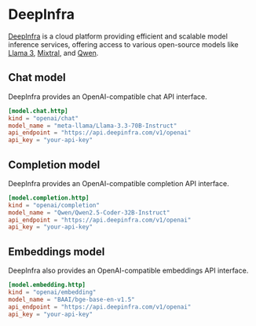 # DeepInfra

[DeepInfra](https://deepinfra.com/) is a cloud platform providing efficient and scalable model inference services, offering access to various open-source models like [Llama 3](https://deepinfra.com/meta-llama/Llama-3.3-70B-Instruct), [Mixtral](https://deepinfra.com/mistralai/Mixtral-8x7B-Instruct-v0.1), and [Qwen](https://deepinfra.com/Qwen/Qwen2.5-Coder-32B-Instruct).

## Chat model

DeepInfra provides an OpenAI-compatible chat API interface.

```toml title="~/.tabby/config.toml"
[model.chat.http]
kind = "openai/chat"
model_name = "meta-llama/Llama-3.3-70B-Instruct"
api_endpoint = "https://api.deepinfra.com/v1/openai"
api_key = "your-api-key"
```

## Completion model

DeepInfra provides an OpenAI-compatible completion API interface.

```toml title="~/.tabby/config.toml"
[model.completion.http]
kind = "openai/completion"
model_name = "Qwen/Qwen2.5-Coder-32B-Instruct"
api_endpoint = "https://api.deepinfra.com/v1/openai"
api_key = "your-api-key"
```

## Embeddings model

DeepInfra also provides an OpenAI-compatible embeddings API interface.

```toml title="~/.tabby/config.toml"
[model.embedding.http]
kind = "openai/embedding"
model_name = "BAAI/bge-base-en-v1.5"
api_endpoint = "https://api.deepinfra.com/v1/openai"
api_key = "your-api-key"
```
